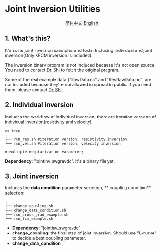  

# Joint Inversion Utilities

<p align="center">
<a href="./README_zh_cn.md">简体中文</a>|<a href="./README.md">English</a>
</p>

## 1. What's this?

It's some joint inversion examples and tools. Including individual and joint inversion(Only KFCM inversion is included). 

The inversion binary program is not included because it's not open source. You need to contact [Dr. Shi](https://person.zju.edu.cn/szj) to fetch the original program.

Some of the real example data ("RawData.nc" and "ResRawData.nc") are not included because they're not allowed to spread in public. If you need them, please contact [Dr. Shi](https://person.zju.edu.cn/szj). 

## 2. Individual inversion

Includes the workflow of individual inversion, there are iteration versions of individual inversion(resistivity and velocity).

``` shell
>> tree
.
├── run_res.sh #iteration version, resistivity inversion
└── run_vel.sh #iteration version, velocity inversion

# Multiple Regularization Parameter;
```

**Dependency**: "jointinv_swgravdc". It's a binary file yet.

## 3. Joint inversion

Includes the **data condition** parameter selection, ** coupling condition** selection: 

```shell
.
├── change_coupling.sh
├── change_data_condition.sh
├── run_cross_grad_example.sh
└── run_fcm_example.sh
```
* **Dependency**: "jointinv_swgravdc"
* **change_coupling**: the final step of joint inversion. Should use "L-curve" to decide a best coupling parameter.
* **change_data_condition** 

